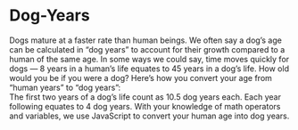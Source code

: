 # Dog-Years
Dogs mature at a faster rate than human beings. We often say a dog’s age can be calculated in “dog years” to account for their growth compared to a human of the same age. 
In some ways we could say, time moves quickly for dogs — 8 years in a human’s life equates to 45 years in a dog’s life. 
How old would you be if you were a dog?  Here’s how you convert your age from “human years” to “dog years”:  
The first two years of a dog’s life count as 10.5 dog years each. Each year following equates to 4 dog years. 
With your knowledge of math operators and variables, we use JavaScript to convert your human age into dog years.
